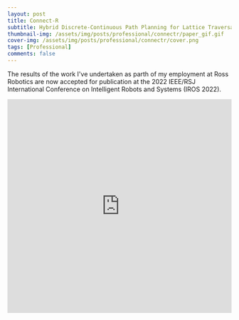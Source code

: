 ```yaml
---
layout: post
title: Connect-R
subtitle: Hybrid Discrete-Continuous Path Planning for Lattice Traversal
thumbnail-img: /assets/img/posts/professional/connectr/paper_gif.gif
cover-img: /assets/img/posts/professional/connectr/cover.png
tags: [Professional]
comments: false
---
```

The results of the work I've undertaken as parth of my employment at Ross Robotics are now accepted for publication at the 2022 IEEE/RSJ International Conference on Intelligent Robots and Systems (IROS 2022).


<iframe width="100%" height="480" src="https://www.youtube.com/embed/qiJQFhvRRuU" title="Hybrid Discrete-Continuous Path Planning for Lattice Traversal" frameborder="0" allow="accelerometer; autoplay; clipboard-write; encrypted-media; gyroscope; picture-in-picture" allowfullscreen></iframe>
